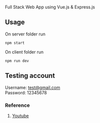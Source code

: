 Full Stack Web App using Vue.js & Express.js

## Usage
On server folder run
```
npm start
```
On client folder run
```
npm run dev
```

## Testing account
Username: test@gmail.com   
Password: 12345678

### Reference
1. [Youtube](https://www.youtube.com/watch?v=Fa4cRMaTDUI)
